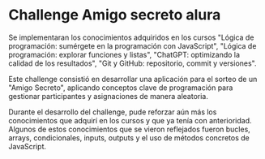 # Challenge Amigo secreto alura

Se implementaran los conocimientos adquiridos en los cursos "Lógica de programación: sumérgete en la programación con JavaScript", "Lógica de programación: explorar funciones y listas", "ChatGPT: optimizando la calidad de los resultados", "Git y GitHub: repositorio, commit y versiones".

Este challenge consistió en desarrollar una aplicación para el sorteo de un "Amigo Secreto", aplicando conceptos clave de programación para gestionar participantes y asignaciones de manera aleatoria.

Durante el desarrollo del challenge, pude reforzar aún más los conocimientos que adquirí en los cursos y que ya tenía con anterioridad. Algunos de estos conocimientos que se vieron reflejados fueron bucles, arrays, condicionales, inputs, outputs y el uso de métodos concretos de JavaScript.
